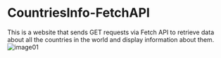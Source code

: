 # CountriesInfo-FetchAPI
This is a website that sends GET requests via Fetch API to retrieve data about all the countries in the world and display information about them.
![image01](https://github.com/KristiyanHristov04/CountriesInfo-FetchAPI/assets/92588334/c9ac10b6-b77c-4fd1-a111-23425db1ec99)
